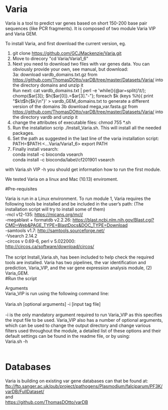 # Varia
Varia is a tool to predict var genes based on short 150-200 base pair sequences (like PCR fragments). It is composed of two module Varia VIP and Varia GEM.

To install Varia, and first download the current version, eg.
1. git clone https://github.com/GCJMackenzie/Varia.git
2. Move to direcory "cd Varia/Varia1_6"
3. Next you need to download two files with var genes data. You can obviously provide your own, see manual, but download:<BR>
3a: download vardb_domains.txt.gz from https://github.com/ThomasDOtto/varDB/tree/master/Datasets/Varia/ into the directory domains and unzip it<BR>
  Run next:  cat vardb_domains.txt | perl -e 'while(<STDIN>){@ar=split(/\t/); chomp($ar[3]); $h{$ar[0]}.=$ar[3]."-"}; foreach $k (keys %h){ print "$k\t$h{$k}\n"}'  > vardb_GEM_domains.txt to generate a different version of the domains
3b download mega_var.fasta.gz from https://github.com/ThomasDOtto/varDB/tree/master/Datasets/Varia/ into the directory vardb and unzip it
4. change the attributes of executable files: chmod 755 *.sh
5. Run the installation scrip ./Install_Varia.sh. This will install all the needed packages.
6. Set the path as suggested in the last line of the varia installation script:
PATH=$PATH:<...Varia/Varia1_6> export PATH
7. Finally install vsearch: <BR>
  conda install -c bioconda vsearch<BR>
conda install -c bioconda/label/cf201901 vsearch 

with Varia.sh VIP -h you should get information how to run the first module. 

We tested Varia on a linux and Mac (10.13) enviroment.




#Pre-requisites 

Varia is run in a Linux environment. To run module 1, Varia requires the following tools be installed and be included in the user’s path: (The installation script will try to install some of them)<BR> 
-mcl v12-135: https://micans.org/mcl/<BR>
-megablast + formatdb v2.2.26: https://blast.ncbi.nlm.nih.gov/Blast.cgi?CMD=Web&PAGE_TYPE=BlastDocs&DOC_TYPE=Download<BR>
-samtools v1.7: http://samtools.sourceforge.net/<BR>
-Vsearch 2.14.2 <BR>
-circos v 0.69-6, perl v 5.022000: http://circos.ca/software/download/circos/<BR>
<BR>
The script Install_Varia.sh, has been included to help check the required tools are installed. Varia has two pipelines, the var identification and prediction, Varia_VIP, and the var gene expression analysis module, (2) Varia_GEM. 
<BR>
#Run the script

Arguments<BR>
Varia_VIP is run using the following command line:<BR>
<BR>
Varia.sh [optional arguments] -i [input tag file]<BR>
<BR>
-i is the only mandatory argument required to run Varia_VIP as this specifies the input file to be used. Varia_VIP also has a number of optional arguments, which can be used to change the output directory and change various filters used throughout the module, a detailed list of these options and their default settings can be found in the readme file, or by using:
<BR>
Varia.sh -h<BR>
<BR>
# Databases
Varia is building on existing var gene databases can that be found at:<BR>
ftp://ftp.sanger.ac.uk/pub/project/pathogens/Plasmodium/falciparum/PF3K/varDB/FullDataset/<BR>
and<BR>
https://github.com/ThomasDOtto/varDB<BR>


